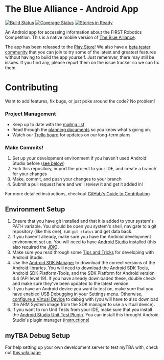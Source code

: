 The Blue Alliance - Android App
===============================

[![Build Status](https://travis-ci.org/the-blue-alliance/the-blue-alliance-android.png?branch=master)](https://travis-ci.org/the-blue-alliance/the-blue-alliance-android) [![Coverage Status](https://coveralls.io/repos/the-blue-alliance/the-blue-alliance-android/badge.svg)](https://coveralls.io/r/the-blue-alliance/the-blue-alliance-android) [![Stories in Ready](https://badge.waffle.io/the-blue-alliance/the-blue-alliance-android.png?label=ready&title=Ready)](https://waffle.io/the-blue-alliance/the-blue-alliance-android)

An Android app for accessing information about the FIRST Robotics Competition. This is a native mobile version of [The Blue Alliance](http://www.thebluealliance.com).

The app has been released to the [Play Store](https://play.google.com/store/apps/details?id=com.thebluealliance.androidclient&hl=en)! We also have a [beta tester community](https://plus.google.com/communities/108444518980185742549) that you can join to try some of the latest and greatest features without having to build the app yourself. Just rememver, there may still be issues. If you find any, please report them on the issue tracker so we can fix them.

Contributing
============
Want to add features, fix bugs, or just poke around the code? No problem!

### Project Management 
 - Keep up to date with the [mailing list](https://groups.google.com/forum/#!forum/thebluealliance-developers) 
 - Read through the [planning documents](https://drive.google.com/#folders/0B5RO2Yzh2z01MDBOVXYwM1lXdFk) so you know what's going on.
 - Watch our [Trello board](https://trello.com/b/x42paPe3/tba-android) for updates on our long-term plans

### Make Commits!
1. Set up your development environment if you haven't used Android Studio before ([see below](#setup))
2. Fork this repository, import the project to your IDE, and create a branch for your changes
3. Make, commit, and push your changes to your branch
4. Submit a pull request here and we'll review it and get it added in!

For more detailed instructions, checkout [GitHub's Guide to Contributing](https://guides.github.com/activities/contributing-to-open-source/)

### <a name="setup"></a>
Environment Setup
-----------------

1. Ensure that you have git installed and that it is added to your system's PATH variable. You should be open you system's shell, navigate to a git repository (like this one), run ```git status``` and get data back.
2. If you haven't already, make sure you have the Android development environment set up. You will need to have [Android Studio](https://developer.android.com/sdk/installing/studio.html) installed (this also required the [JDK](http://www.oracle.com/technetwork/java/javase/downloads/index.html)).
3. Make sure you read through some [Tips and Tricks](https://developer.android.com/sdk/installing/studio-tips.html) for developing with Android Studio.
4. Use the [Android SDK Manager](https://developer.android.com/tools/help/sdk-manager.html) to download the correct versions of the Android libraries. You will need to download the Android SDK Tools, Android SDK Platform-Tools, and the SDK Platform for Android version 4.4 (API level 19). If you have already downloaded these, double check and make sure they've been updated to the latest version.
5. If you have an Android device you want to test on, make sure that you have [enabled USB Debugging](http://stackoverflow.com/questions/16707137/how-to-find-and-turn-on-usb-debugging-mode-on-nexus-4) in your Settings menu. Otherwise, [configure a Virtual Device](https://developer.android.com/tools/devices/managing-avds.html) to debug with (you will have to also download the ARM System image from the SDK manager to use a virtual device).
6. If you want to run Unit Tests from your IDE, make sure that you install the [Android Studio Unit Test Plugin](https://github.com/evant/android-studio-unit-test-plugin). You can install this throught Android Studio's plugin manager ([instructions](https://github.com/evant/android-studio-unit-test-plugin#install-ide-the-plugin))

### <a name="mytba"></a>
myTBA Debug Setup
------------------

For help setting up your own development server to test myTBA with, check out [this wiki page](https://github.com/the-blue-alliance/the-blue-alliance-android/wiki/myTBA-Configuration)
